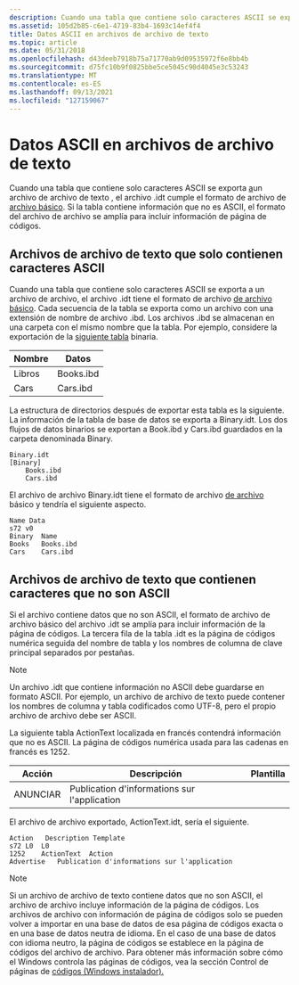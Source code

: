 ```yaml
---
description: Cuando una tabla que contiene solo caracteres ASCII se exporta a un archivo de archivo de texto, el archivo .idt se adhiere al formato de archivo de archivo básico.
ms.assetid: 105d2b85-c6e1-4719-83b4-1693c14ef4f4
title: Datos ASCII en archivos de archivo de texto
ms.topic: article
ms.date: 05/31/2018
ms.openlocfilehash: d43deeb7918b75a71770ab9d09535972f6e8bb4b
ms.sourcegitcommit: d75fc10b9f0825bbe5ce5045c90d4045e3c53243
ms.translationtype: MT
ms.contentlocale: es-ES
ms.lasthandoff: 09/13/2021
ms.locfileid: "127159067"
---
```

# <a name="ascii-data-in-text-archive-files"></a>Datos ASCII en archivos de archivo de texto

Cuando una tabla que contiene solo caracteres ASCII se exporta [a](text-archive-files.md)un archivo de archivo de texto , el archivo .idt cumple el formato de archivo de [archivo básico](archive-file-format.md). Si la tabla contiene información que no es ASCII, el formato del archivo de archivo se amplía para incluir información de página de códigos.

## <a name="text-archive-files-that-contain-only-ascii-characters"></a>Archivos de archivo de texto que solo contienen caracteres ASCII

Cuando una tabla que contiene solo caracteres ASCII se exporta a un archivo de archivo, el archivo .idt tiene el formato de archivo [de archivo básico](archive-file-format.md). Cada secuencia de la tabla se exporta como un archivo con una extensión de nombre de archivo .ibd. Los archivos .ibd se almacenan en una carpeta con el mismo nombre que la tabla. Por ejemplo, considere la exportación de la [siguiente tabla](binary-table.md) binaria.



| Nombre  | Datos      |
|-------|-----------|
| Libros | Books.ibd |
| Cars  | Cars.ibd  |



 

La estructura de directorios después de exportar esta tabla es la siguiente. La información de la tabla de base de datos se exporta a Binary.idt. Los dos flujos de datos binarios se exportan a Book.ibd y Cars.ibd guardados en la carpeta denominada Binary.

``` syntax
Binary.idt
[Binary]
    Books.ibd
    Cars.ibd
```

El archivo de archivo Binary.idt tiene el formato de archivo [de archivo](archive-file-format.md) básico y tendría el siguiente aspecto.

``` syntax
Name Data
s72 v0
Binary  Name
Books   Books.ibd
Cars    Cars.ibd
```

## <a name="text-archive-files-that-contain-non--ascii-characters"></a>Archivos de archivo de texto que contienen caracteres que no son ASCII

Si el archivo contiene datos que [](archive-file-format.md) no son ASCII, el formato de archivo de archivo básico del archivo .idt se amplía para incluir información de la página de códigos. La tercera fila de la tabla .idt es la página de códigos numérica seguida del nombre de tabla y los nombres de columna de clave principal separados por pestañas.

> [!Note]  
> Un archivo .idt que contiene información no ASCII debe guardarse en formato ASCII. Por ejemplo, un archivo de archivo de texto puede contener los nombres de columna y tabla codificados como UTF-8, pero el propio archivo de archivo debe ser ASCII.

 

La siguiente tabla ActionText localizada en francés contendrá información que no es ASCII. La página de códigos numérica usada para las cadenas en francés es 1252.



| Acción    | Descripción                                  | Plantilla |
|-----------|----------------------------------------------|----------|
| ANUNCIAR | Publication d'informations sur l'application |          |



 

El archivo de archivo exportado, ActionText.idt, sería el siguiente.

``` syntax
Action   Description Template
s72 L0  L0
1252    ActionText  Action
Advertise   Publication d'informations sur l'application
```

> [!Note]  
> Si un archivo de archivo de texto contiene datos que no son ASCII, el archivo de archivo incluye información de la página de códigos. Los archivos de archivo con información de página de códigos solo se pueden volver a importar en una base de datos de esa página de códigos exacta o en una base de datos neutra de idioma. En el caso de una base de datos con idioma neutro, la página de códigos se establece en la página de códigos del archivo de archivo. Para obtener más información sobre cómo el Windows controla las páginas de códigos, vea la sección Control de páginas de [códigos (Windows instalador).](code-page-handling-windows-installer-.md)

 

 

 



